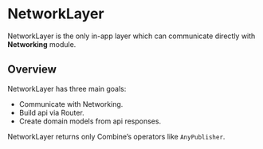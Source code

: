 #  NetworkLayer

NetworkLayer is the only in-app layer which can communicate directly with **Networking** module.

## Overview

NetworkLayer has three main goals:
- Communicate with Networking.
- Build api via Router.
- Create domain models from api responses.

NetworkLayer returns only  Combine’s operators like ``AnyPublisher``.
